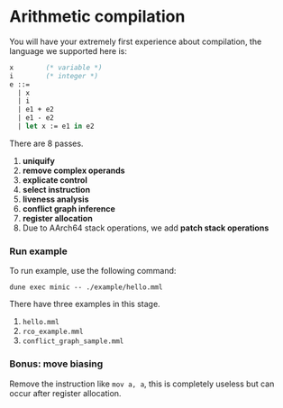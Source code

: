 # Arithmetic compilation

You will have your extremely first experience about compilation, the language we supported here is:

```ml
x        (* variable *)
i        (* integer *)
e ::=
  | x
  | i
  | e1 + e2
  | e1 - e2
  | let x := e1 in e2
```

There are 8 passes.

1. **uniquify**
2. **remove complex operands**
3. **explicate control**
4. **select instruction**
5. **liveness analysis**
6. **conflict graph inference**
7. **register allocation**
8. Due to AArch64 stack operations, we add **patch stack operations**

### Run example

To run example, use the following command:

```shell
dune exec minic -- ./example/hello.mml
```

There have three examples in this stage.

1. `hello.mml`
2. `rco_example.mml`
3. `conflict_graph_sample.mml`

### Bonus: move biasing

Remove the instruction like `mov a, a`, this is completely useless but can occur after register allocation.
